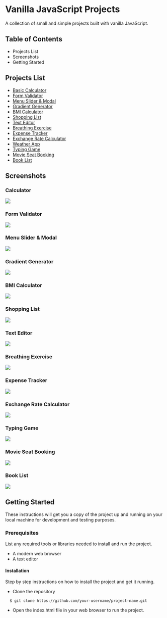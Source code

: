 
# Vanilla JavaScript Projects

A collection of small and simple projects built with vanilla JavaScript.

## Table of Contents

* Projects List
* Screenshots
* Getting Started

## Projects List

 - [Basic Calculator](https://js-basic-calculator23.netlify.app/)
 - [Form Validator](https://js-form-validator23.netlify.app/)
 - [Menu Slider & Modal](https://menu-slider-and-modal23.netlify.app/)
 - [Gradient Generator](https://gradient-generator23.netlify.app/)
 - [BMI Calculator](https://bmi-calculator23.netlify.app/)
 - [Shopping List](https://shopping-list23.netlify.app/)
 - [Text Editor](https://text-editor23.netlify.app/)
 - [Breathing Exercise](https://breathing-exercise.netlify.app/)
 - [Expense Tracker](https://expense-tracker2023.netlify.app/)
 - [Exchange Rate Calculator](https://exchange-rate-calculator23.netlify.app/)
 - [Weather App](https://weather-app2023.netlify.app/)
 - [Typing Game](https://typeracerz.netlify.app/)
 - [Movie Seat Booking](https://movie-seat-booking23.netlify.app/)
 - [Book List](https://book-list23.netlify.app/)

## Screenshots

 ### Calculator
 ![](https://github.com/shamimsikder/vanilla-js-projects/blob/main/images/Calculator.PNG)
 
 ### Form Validator
 ![](https://github.com/shamimsikder/vanilla-js-projects/blob/main/images/Form%20Validator.PNG)
 
 ### Menu Slider & Modal
 ![](https://github.com/shamimsikder/vanilla-js-projects/blob/main/images/Modal%20%26%20Slider.PNG)
 
 ### Gradient Generator
 ![](https://github.com/shamimsikder/vanilla-js-projects/blob/main/images/Gradient%20Generator.PNG)
 
 ### BMI Calculator
 ![](https://github.com/shamimsikder/vanilla-js-projects/blob/main/images/BMI%20Calculator.PNG)
 
 ### Shopping List
 ![](https://github.com/shamimsikder/vanilla-js-projects/blob/main/images/Shopping%20List.PNG)
 
 ### Text Editor
 ![](https://github.com/shamimsikder/vanilla-js-projects/blob/main/images/Text%20Editor.PNG)
 
  ### Breathing Exercise
 ![](https://github.com/shamimsikder/vanilla-js-projects/blob/main/images/Breathing%20Exercise.PNG)
 
  ### Expense Tracker
 ![](https://github.com/shamimsikder/vanilla-js-projects/blob/main/images/Expenses%20Tracker.PNG)
 
 ### Exchange Rate Calculator
 ![](https://github.com/shamimsikder/vanilla-js-projects/blob/main/images/Exchange%20Rate%20Calculator.PNG)
 
 ### Typing Game
 ![](https://github.com/shamimsikder/vanilla-js-projects/blob/main/images/Typeracerz.PNG)
 
 ### Movie Seat Booking
 ![](https://github.com/shamimsikder/vanilla-js-projects/blob/main/images/Movie%20Seats%20Booking.png)
 
  ### Book List
 ![](https://github.com/shamimsikder/vanilla-js-projects/blob/main/images/Book%20List.png)

 
 ## Getting Started

These instructions will get you a copy of the project up and running on your local machine for development and testing purposes.

### Prerequisites
List any required tools or libraries needed to install and run the project.

* A modern web browser
* A text editor

#### Installation

Step by step instructions on how to install the project and get it running.

* Clone the repository

```
  $ git clone https://github.com/your-username/project-name.git
```

* Open the index.html file in your web browser to run the project.
